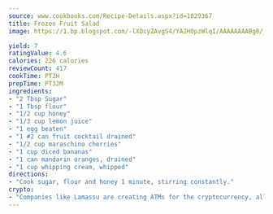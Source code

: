 ```yaml
---
source: www.cookbooks.com/Recipe-Details.aspx?id=1029367
title: Frozen Fruit Salad
image: https://1.bp.blogspot.com/-lXOcyZAvgS4/YA2H0pzWlqI/AAAAAAAABg8/_HX4JI-WmFM0Tz684w_qYjP9vBzksmFNgCLcBGAsYHQ/s219/20.png

yield: 7
ratingValue: 4.6
calories: 226 calories
reviewCount: 417
cookTime: PT2H
prepTime: PT32M
ingredients:
- "2 Tbsp Sugar"
- "1 Tbsp flour"
- "1/2 cup honey"
- "1/3 cup lemon juice"
- "1 egg beaten"
- "1 #2 can fruit cocktail drained"
- "1/2 cup maraschino cherries"
- "1 cup diced bananas"
- "1 can mandarin oranges, drained"
- "1 cup whipping cream, whipped"
directions:
- "Cook sugar, flour and honey 1 minute, stirring constantly."
crypto:
- "Companies like Lamassu are creating ATMs for the cryptocurrency, allowing you to scan your Bitcoin QR code, enter your cash, and buy bitcoin with the push of a button."
---
```

